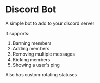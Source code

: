 # Discord Bot

A simple bot to add to your discord server

It supports:
1. Banning members
2. Adding members
3. Removing multiple messages
4. Kicking members
5. Showing a user's ping

Also has custom rotating statuses
